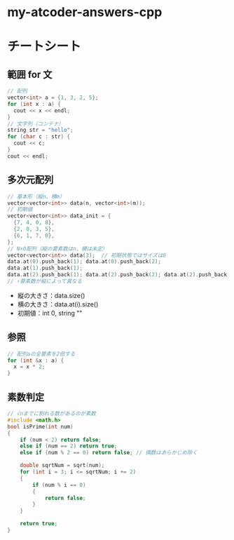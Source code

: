 # my-atcoder-answers-cpp

# チートシート

## 範囲 for 文

```c++
// 配列
vector<int> a = {1, 3, 2, 5};
for (int x : a) {
  cout << x << endl;
}
// 文字列（コンテナ）
string str = "hello";
for (char c : str) {
  cout << c;
}
cout << endl;
```

## 多次元配列

```c++
// 基本形（縦n、横m）
vector<vector<int>> data(n, vector<int>(m));
// 初期値
vector<vector<int>> data_init = {
  {7, 4, 0, 8},
  {2, 0, 3, 5},
  {6, 1, 7, 0},
};
// N×0配列（縦の要素数はn、横は未定）
vector<vector<int>> data(3);  // 初期状態ではサイズは0
data.at(0).push_back(1); data.at(0).push_back(2);
data.at(1).push_back(1);
data.at(2).push_back(1); data.at(2).push_back(2); data.at(2).push_back(1);
// ↑要素数が縦によって異なる

```

- 縦の大きさ：data.size()
- 横の大きさ：data.at(i).size()
- 初期値：int 0, string ""

## 参照

```c++
// 配列aの全要素を2倍する
for (int &x : a) {
  x = x * 2;
}
```

## 素数判定

```c++
// √nまでに割れる数があるのが素数
#include <math.h>
bool isPrime(int num)
{
    if (num < 2) return false;
    else if (num == 2) return true;
    else if (num % 2 == 0) return false; // 偶数はあらかじめ除く

    double sqrtNum = sqrt(num);
    for (int i = 3; i <= sqrtNum; i += 2)
    {
        if (num % i == 0)
        {
            return false;
        }
    }

    return true;
}
```
